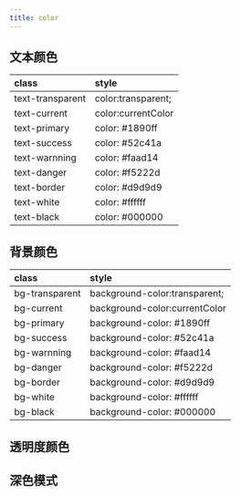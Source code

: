 ```yaml
---
title: color
---
```


## 文本颜色

| class            | style              |
| :--------------- | :----------------- |
| text-transparent | color:transparent; |
| text-current     | color:currentColor |
| text-primary     | color: #1890ff     |
| text-success     | color: #52c41a     |
| text-warnning    | color: #faad14     |
| text-danger      | color: #f5222d     |
| text-border      | color: #d9d9d9     |
| text-white       | color: #ffffff     |
| text-black       | color: #000000     |

## 背景颜色

| class          | style                         |
| :------------- | :---------------------------- |
| bg-transparent | background-color:transparent; |
| bg-current     | background-color:currentColor |
| bg-primary     | background-color: #1890ff     |
| bg-success     | background-color: #52c41a     |
| bg-warnning    | background-color: #faad14     |
| bg-danger      | background-color: #f5222d     |
| bg-border      | background-color: #d9d9d9     |
| bg-white       | background-color: #ffffff     |
| bg-black       | background-color: #000000     |

## 透明度颜色

## 深色模式
